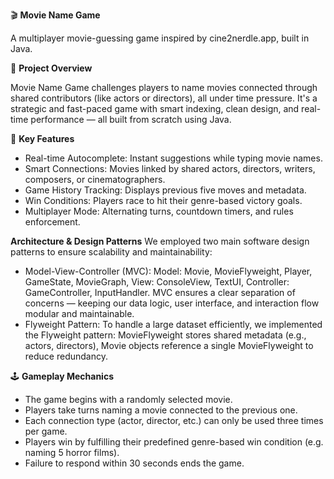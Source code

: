🎬 **Movie Name Game**

A multiplayer movie-guessing game inspired by cine2nerdle.app, built in Java.

🚀 **Project Overview**

Movie Name Game challenges players to name movies connected through shared contributors (like actors or directors), all under time pressure. It's a strategic and fast-paced game with smart indexing, clean design, and real-time performance — all built from scratch using Java.

🌟 **Key Features**
- Real-time Autocomplete: Instant suggestions while typing movie names.
- Smart Connections: Movies linked by shared actors, directors, writers, composers, or cinematographers.
- Game History Tracking: Displays previous five moves and metadata.
- Win Conditions: Players race to hit their genre-based victory goals.
- Multiplayer Mode: Alternating turns, countdown timers, and rules enforcement.

**Architecture & Design Patterns**
We employed two main software design patterns to ensure scalability and maintainability:
- Model-View-Controller (MVC): Model: Movie, MovieFlyweight, Player, GameState, MovieGraph, View: ConsoleView, TextUI, Controller: GameController, InputHandler. MVC ensures a clear separation of concerns — keeping our data logic, user interface, and interaction flow modular and maintainable.
- Flyweight Pattern: To handle a large dataset efficiently, we implemented the Flyweight pattern: MovieFlyweight stores shared metadata (e.g., actors, directors), Movie objects reference a single MovieFlyweight to reduce redundancy.

🕹️ **Gameplay Mechanics**
- The game begins with a randomly selected movie.
- Players take turns naming a movie connected to the previous one.
- Each connection type (actor, director, etc.) can only be used three times per game.
- Players win by fulfilling their predefined genre-based win condition (e.g. naming 5 horror films).
- Failure to respond within 30 seconds ends the game.
